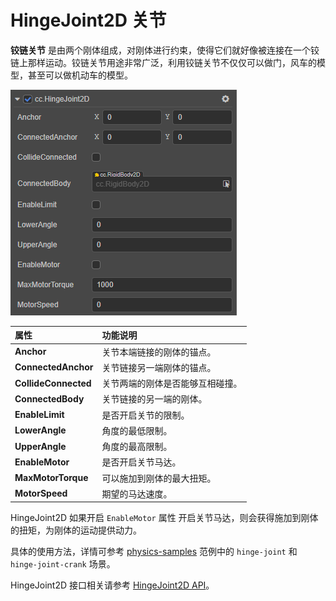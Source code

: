 # HingeJoint2D 关节

**铰链关节** 是由两个刚体组成，对刚体进行约束，使得它们就好像被连接在一个铰链上那样运动。铰链关节用途非常广泛，利用铰链关节不仅仅可以做门，风车的模型，甚至可以做机动车的模型。

![HingeJoint2D](../image/hingejoint2d.png)

属性 | 功能说明
:---|:---
**Anchor** | 关节本端链接的刚体的锚点。
**ConnectedAnchor** | 关节链接另一端刚体的锚点。
**CollideConnected**  |  关节两端的刚体是否能够互相碰撞。
**ConnectedBody**  |  关节链接的另一端的刚体。
**EnableLimit**  | 是否开启关节的限制。
**LowerAngle**  | 角度的最低限制。
**UpperAngle**  | 角度的最高限制。
**EnableMotor**  | 是否开启关节马达。
**MaxMotorTorque**  | 可以施加到刚体的最大扭矩。
**MotorSpeed**  | 期望的马达速度。

HingeJoint2D 如果开启 `EnableMotor` 属性 开启关节马达，则会获得施加到刚体的扭矩，为刚体的运动提供动力。

<!-- ![hingeJoint](../image/hingeJoint.gif) -->

具体的使用方法，详情可参考 [physics-samples](https://github.com/cocos-creator/physics-samples/tree/v3.x/2d/box2d/assets/cases/example/joints) 范例中的 `hinge-joint` 和 `hinge-joint-crank` 场景。

HingeJoint2D 接口相关请参考 [HingeJoint2D API](__APIDOC__/zh/classes/physics2d.hingejoint2d.html)。
